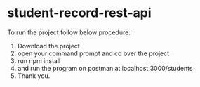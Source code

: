 # student-record-rest-api

To run the project follow below procedure:
1) Download the project
2) open your command prompt and cd over the project
3) run npm install
4) and run the program on postman at localhost:3000/students
5) Thank you.
